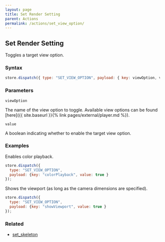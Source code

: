 ```yaml
---
layout: page
title: Set Render Setting
parent: Actions
permalink: /actions/set_view_option/
---
```


## Set Render Setting

Toggles a target view option.

### Syntax

```js
store.dispatch({ type: "SET_VIEW_OPTION", payload: { key: viewOption, value } });
```

### Parameters

`viewOption`

The name of the view option to toggle. Available view options can be found [here]({{ site.baseurl }}{% link pages/external/player.md %}).

`value`

A boolean indicating whether to enable the target view option.

### Examples

Enables color playback.

```js
store.dispatch({
  type: "SET_VIEW_OPTION",
  payload: {key: "colorPlayback", value: true }
});
```

Shows the viewport (as long as the camera dimensions are specified).

```js
store.dispatch({
  type: "SET_VIEW_OPTION",
  payload: {key: "showViewport", value: true }
});
```

### Related

- [set_skeleton](./set_skeleton.md)
